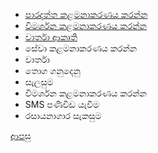 * [පාරදත්ත කළමනාකරණය කරන්න](https://github.com/hmislk/hmis/wiki/%E0%B6%B4%E0%B7%8F%E0%B6%BB%E0%B6%AF%E0%B6%AD%E0%B7%8A%E0%B6%AD-%E0%B6%9A%E0%B7%85%E0%B6%B8%E0%B6%B1%E0%B7%8F%E0%B6%9A%E0%B6%BB%E0%B6%AB%E0%B6%BA-%E0%B6%9A%E0%B6%BB%E0%B6%B1%E0%B7%8A%E0%B6%B1)
* [විමර්ශන කළමනාකරණය කරන්න](https://github.com/hmislk/hmis/wiki/%E0%B7%80%E0%B7%92%E0%B6%B8%E0%B6%BB%E0%B7%8A%E0%B7%81%E0%B6%B1-%E0%B6%9A%E0%B7%85%E0%B6%B8%E0%B6%B1%E0%B7%8F%E0%B6%9A%E0%B6%BB%E0%B6%AB%E0%B6%BA-%E0%B6%9A%E0%B6%BB%E0%B6%B1%E0%B7%8A%E0%B6%B1)
* [වාර්තා ආකෘති](https://github.com/hmislk/hmis/wiki/%E0%B7%80%E0%B7%8F%E0%B6%BB%E0%B7%8A%E0%B6%AD%E0%B7%8F-%E0%B6%86%E0%B6%9A%E0%B7%98%E0%B6%AD%E0%B7%92)
* සේවා කළමනාකරණය කරන්න
* වාර්තා
* තොග ගනුදෙනු
* සැලසුම
* විමර්ශන කළමනාකරණය කරන්න
* SMS පණිවිඩ යැවීම
* රසායනාගාර සැකසුම

[ආපසු](https://github.com/hmislk/hmis/wiki/%E0%B6%BB%E0%B7%83%E0%B7%8F%E0%B6%BA%E0%B6%B1%E0%B7%8F%E0%B6%9C%E0%B7%8F%E0%B6%BB-%E0%B6%AD%E0%B7%9C%E0%B6%BB%E0%B6%AD%E0%B7%94%E0%B6%BB%E0%B7%94-%E0%B6%9A%E0%B7%85%E0%B6%B8%E0%B6%B1%E0%B7%8F%E0%B6%9A%E0%B6%BB%E0%B6%AB-%E0%B6%B4%E0%B6%AF%E0%B7%8A%E0%B6%B0%E0%B6%AD%E0%B7%92%E0%B6%BA-(LIMS))
